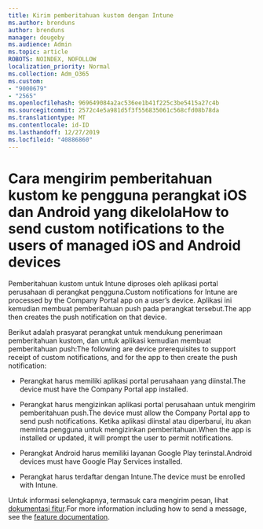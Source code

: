 ```yaml
---
title: Kirim pemberitahuan kustom dengan Intune
ms.author: brenduns
author: brenduns
manager: dougeby
ms.audience: Admin
ms.topic: article
ROBOTS: NOINDEX, NOFOLLOW
localization_priority: Normal
ms.collection: Adm_O365
ms.custom:
- "9000679"
- "2565"
ms.openlocfilehash: 969649084a2ac536ee1b41f225c3be5415a27c4b
ms.sourcegitcommit: 2572c4e5a981d5f3f556835061c568cfd08b78da
ms.translationtype: MT
ms.contentlocale: id-ID
ms.lasthandoff: 12/27/2019
ms.locfileid: "40886860"
---
```

# <a name="how-to-send-custom-notifications-to-the-users-of-managed-ios-and-android-devices"></a><span data-ttu-id="cfb07-102">Cara mengirim pemberitahuan kustom ke pengguna perangkat iOS dan Android yang dikelola</span><span class="sxs-lookup"><span data-stu-id="cfb07-102">How to send custom notifications to the users of managed iOS and Android devices</span></span>

<span data-ttu-id="cfb07-103">Pemberitahuan kustom untuk Intune diproses oleh aplikasi portal perusahaan di perangkat pengguna.</span><span class="sxs-lookup"><span data-stu-id="cfb07-103">Custom notifications for Intune are processed by the Company Portal app on a user’s device.</span></span> <span data-ttu-id="cfb07-104">Aplikasi ini kemudian membuat pemberitahuan push pada perangkat tersebut.</span><span class="sxs-lookup"><span data-stu-id="cfb07-104">The app then creates the push notification on that device.</span></span>

<span data-ttu-id="cfb07-105">Berikut adalah prasyarat perangkat untuk mendukung penerimaan pemberitahuan kustom, dan untuk aplikasi kemudian membuat pemberitahuan push:</span><span class="sxs-lookup"><span data-stu-id="cfb07-105">The following are device prerequisites to support receipt of custom notifications, and for the app to then create the push notification:</span></span>

- <span data-ttu-id="cfb07-106">Perangkat harus memiliki aplikasi portal perusahaan yang diinstal.</span><span class="sxs-lookup"><span data-stu-id="cfb07-106">The device must have the Company Portal app installed.</span></span>  

- <span data-ttu-id="cfb07-107">Perangkat harus mengizinkan aplikasi portal perusahaan untuk mengirim pemberitahuan push.</span><span class="sxs-lookup"><span data-stu-id="cfb07-107">The device must allow the Company Portal app to send push notifications.</span></span> <span data-ttu-id="cfb07-108">Ketika aplikasi diinstal atau diperbarui, itu akan meminta pengguna untuk mengizinkan pemberitahuan.</span><span class="sxs-lookup"><span data-stu-id="cfb07-108">When the app is installed or updated, it will prompt the user to permit notifications.</span></span>

- <span data-ttu-id="cfb07-109">Perangkat Android harus memiliki layanan Google Play terinstal.</span><span class="sxs-lookup"><span data-stu-id="cfb07-109">Android devices must have Google Play Services installed.</span></span>

- <span data-ttu-id="cfb07-110">Perangkat harus terdaftar dengan Intune.</span><span class="sxs-lookup"><span data-stu-id="cfb07-110">The device must be enrolled with Intune.</span></span>

<span data-ttu-id="cfb07-111">Untuk informasi selengkapnya, termasuk cara mengirim pesan, lihat [dokumentasi fitur](https://docs.microsoft.com/intune/custom-notifications).</span><span class="sxs-lookup"><span data-stu-id="cfb07-111">For more information including how to send a message, see the [feature documentation](https://docs.microsoft.com/intune/custom-notifications).</span></span>
